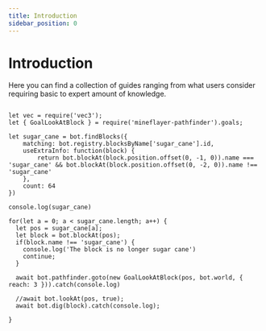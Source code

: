 ```yaml
---
title: Introduction
sidebar_position: 0
---
```


# Introduction

Here you can find a collection of guides ranging from what users consider requiring basic to expert amount of knowledge.

```JS

let vec = require('vec3');
let { GoalLookAtBlock } = require('mineflayer-pathfinder').goals;

let sugar_cane = bot.findBlocks({
    matching: bot.registry.blocksByName['sugar_cane'].id,
    useExtraInfo: function(block) {
        return bot.blockAt(block.position.offset(0, -1, 0)).name === 'sugar_cane' && bot.blockAt(block.position.offset(0, -2, 0)).name !== 'sugar_cane'
    },
    count: 64
})

console.log(sugar_cane)

for(let a = 0; a < sugar_cane.length; a++) {
  let pos = sugar_cane[a];
  let block = bot.blockAt(pos);
  if(block.name !== 'sugar_cane') {
    console.log('The block is no longer sugar cane')
    continue;
  }

  await bot.pathfinder.goto(new GoalLookAtBlock(pos, bot.world, { reach: 3 })).catch(console.log)

  //await bot.lookAt(pos, true);
  await bot.dig(block).catch(console.log);

}
```